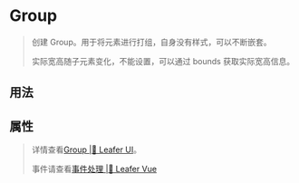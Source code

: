 <script setup lang="ts">
import code from './Group.vue?raw'
</script>

# Group
>
> 创建 Group。用于将元素进行打组，自身没有样式，可以不断嵌套。
>
> 实际宽高随子元素变化，不能设置，可以通过 bounds 获取实际宽高信息。

## 用法

<Repl :code />

## 属性
> 详情查看[Group |🌿 Leafer UI](https://www.leaferjs.com/ui/reference/display/Group.html)。
>
> 事件请查看[事件处理 |🌿 Leafer Vue](/guide/events/events)
